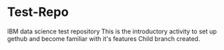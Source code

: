 # Test-Repo
IBM data science test repository
This is the introductory activity to set up gethub and become familiar with it's features
Child branch created.
